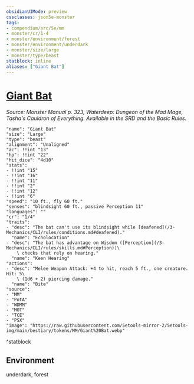 ```yaml
---
obsidianUIMode: preview
cssclasses: json5e-monster
tags:
- compendium/src/5e/mm
- monster/cr/1-4
- monster/environment/forest
- monster/environment/underdark
- monster/size/large
- monster/type/beast
statblock: inline
aliases: ["Giant Bat"]
---
```

# [Giant Bat](3-Mechanics\CLI\bestiary\beast/giant-bat.md)
*Source: Monster Manual p. 323, Waterdeep: Dungeon of the Mad Mage, Tasha's Cauldron of Everything. Available in the SRD and the Basic Rules.*  

```statblock
"name": "Giant Bat"
"size": "Large"
"type": "beast"
"alignment": "Unaligned"
"ac": !!int "13"
"hp": !!int "22"
"hit_dice": "4d10"
"stats":
- !!int "15"
- !!int "16"
- !!int "11"
- !!int "2"
- !!int "12"
- !!int "6"
"speed": "10 ft., fly 60 ft."
"senses": "blindsight 60 ft., passive Perception 11"
"languages": ""
"cr": "1/4"
"traits":
- "desc": "The bat can't use its blindsight while [deafened](/3-Mechanics/CLI/rules/conditions.md#deafened)."
  "name": "Echolocation"
- "desc": "The bat has advantage on Wisdom ([Perception](/3-Mechanics/CLI/rules/skills.md#Perception))\
    \ checks that rely on hearing."
  "name": "Keen Hearing"
"actions":
- "desc": "Melee Weapon Attack: +4 to hit, reach 5 ft., one creature. Hit: 5\
    \ (1d6 + 2) piercing damage."
  "name": "Bite"
"source":
- "MM"
- "PotA"
- "WDMM"
- "MOT"
- "TCE"
- "PSX"
"image": "https://raw.githubusercontent.com/5etools-mirror-2/5etools-img/main/bestiary/tokens/MM/Giant%20Bat.webp"
```
^statblock

## Environment

underdark, forest